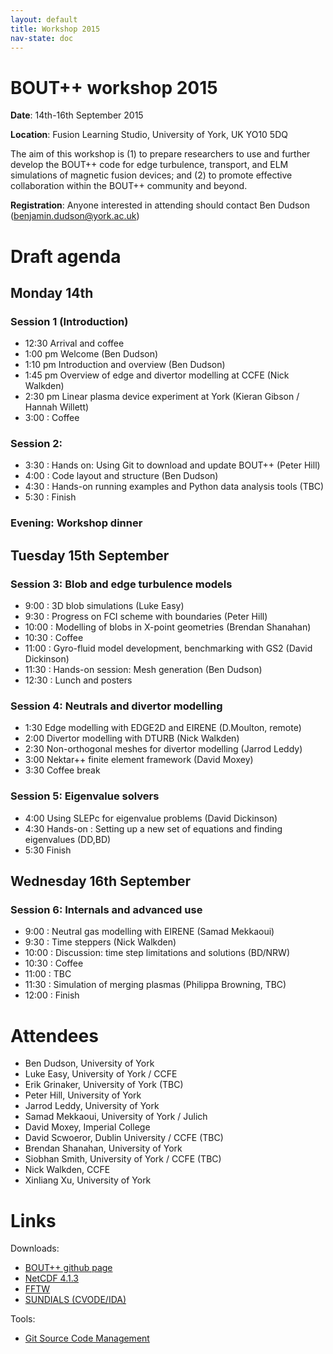 ```yaml
---
layout: default
title: Workshop 2015
nav-state: doc
---
```


# BOUT++ workshop 2015

**Date**: 14th-16th September 2015

**Location**: Fusion Learning Studio, University of York, UK YO10 5DQ

The aim of this workshop is (1) to prepare researchers to use and further develop the BOUT++ code for edge turbulence, transport, and ELM simulations of magnetic fusion devices; and (2) to promote effective collaboration within the BOUT++ community and beyond.

**Registration**: Anyone interested in attending should contact Ben Dudson (benjamin.dudson@york.ac.uk)

# Draft agenda

## Monday 14th

### Session 1 (Introduction)

* 12:30  Arrival and coffee
* 1:00 pm  Welcome    (Ben Dudson)
* 1:10 pm  Introduction and overview (Ben Dudson)
* 1:45 pm  Overview of edge and divertor modelling at CCFE (Nick Walkden)
* 2:30 pm  Linear plasma device experiment at York (Kieran Gibson / Hannah Willett)
* 3:00 : Coffee

### Session 2: 

* 3:30 : Hands on: Using Git to download and update BOUT++ (Peter Hill)
* 4:00 : Code layout and structure (Ben Dudson)
* 4:30 : Hands-on running examples and Python data analysis tools (TBC)
* 5:30 : Finish

### Evening: Workshop dinner

## Tuesday 15th September

### Session 3: Blob and edge turbulence models

* 9:00 : 3D blob simulations (Luke Easy)
* 9:30 : Progress on FCI scheme with boundaries (Peter Hill)
* 10:00 : Modelling of blobs in X-point geometries (Brendan Shanahan)
* 10:30 : Coffee
* 11:00 : Gyro-fluid model development, benchmarking with GS2 (David Dickinson)
* 11:30 : Hands-on session: Mesh generation (Ben Dudson)
* 12:30 : Lunch and posters

### Session 4: Neutrals and divertor modelling

* 1:30 Edge modelling with EDGE2D and EIRENE (D.Moulton, remote)
* 2:00 Divertor modelling with DTURB (Nick Walkden)
* 2:30 Non-orthogonal meshes for divertor modelling (Jarrod Leddy)
* 3:00 Nektar++ finite element framework (David Moxey)
* 3:30 Coffee break

### Session 5:  Eigenvalue solvers

* 4:00  Using SLEPc for eigenvalue problems (David Dickinson)
* 4:30  Hands-on : Setting up a new set of equations and finding eigenvalues (DD,BD)
* 5:30  Finish 

## Wednesday 16th September

### Session 6: Internals and advanced use

* 9:00 :  Neutral gas modelling with EIRENE (Samad Mekkaoui)
* 9:30 :  Time steppers (Nick Walkden)
* 10:00 : Discussion: time step limitations and solutions (BD/NRW)
* 10:30 : Coffee
* 11:00 : TBC
* 11:30 : Simulation of merging plasmas (Philippa Browning, TBC)
* 12:00 : Finish

# Attendees

* Ben Dudson, University of York
* Luke Easy, University of York / CCFE
* Erik Grinaker, University of York (TBC) 
* Peter Hill, University of York
* Jarrod Leddy, University of York
* Samad Mekkaoui, University of York / Julich
* David Moxey, Imperial College
* David Scwoeror, Dublin University / CCFE (TBC)
* Brendan Shanahan, University of York
* Siobhan Smith, University of York / CCFE (TBC)
* Nick Walkden, CCFE
* Xinliang Xu, University of York

# Links

Downloads:

* [BOUT++ github page](https://github.com/boutproject/BOUT-dev)
* [NetCDF 4.1.3](http://www.unidata.ucar.edu/downloads/netcdf/netcdf-4_1_3/index.jsp)
* [FFTW](http://www.fftw.org/download.html)
* [SUNDIALS (CVODE/IDA)](http://computation.llnl.gov/casc/sundials/download/download.html)

Tools:

* [Git Source Code Management](http://git-scm.com)
